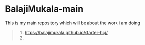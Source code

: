 # BalajiMukala-main
This is my main repository which will be about the work i am doing

> 1. <https://balajimukala.github.io/starter-hcj/>
> 2. <test>
